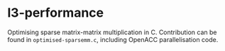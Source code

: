 # l3-performance

Optimising sparse matrix-matrix multiplication in C. Contribution can be found in `optimised-sparsemm.c`, including OpenACC parallelisation code.